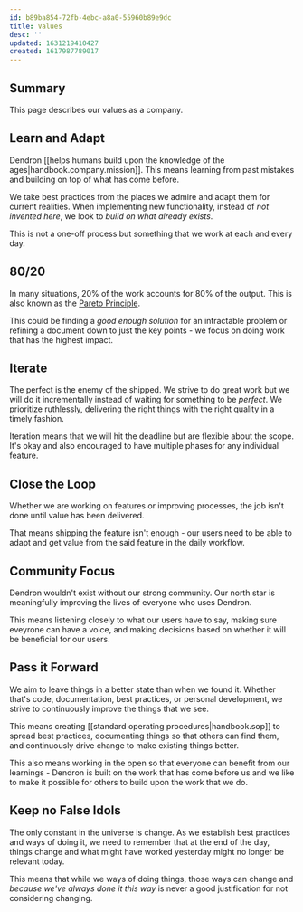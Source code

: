 ```yaml
---
id: b89ba854-72fb-4ebc-a8a0-55960b89e9dc
title: Values
desc: ''
updated: 1631219410427
created: 1617987789017
---
```


## Summary

This page describes our values as a company.

## Learn and Adapt

Dendron [[helps humans build upon the knowledge of the ages|handbook.company.mission]]. This means learning from past mistakes and building on top of what has come before. 

We take best practices from the places we admire and adapt them for current realities. When implementing new functionality, instead of *not invented here*, we look to  *build on what already exists*.

This is not a one-off process but something that we work at each and every day. 

## 80/20

In many situations, 20% of the work accounts for 80% of the output.  This is also known as the [Pareto Principle](https://en.wikipedia.org/wiki/Pareto_principle). 

This could be finding a *good enough solution* for an intractable problem or refining a document down to just the key points - we focus on doing work that has the highest impact.

## Iterate

The perfect is the enemy of the shipped. We strive to do great work but we will do it incrementally instead of waiting for something to be _perfect_. We prioritize ruthlessly, delivering the right things with the right quality in a timely fashion.

Iteration means that we will hit the deadline but are flexible about the scope. It's okay and also encouraged to have multiple phases for any individual feature.

<!-- ### In Practice

- We publish our work (eg. code, handbook, roadmap) in the process of working on it
- We push out updates on a [weekly release cycle](https://wiki.dendron.so/notes/932534e7-e788-4fdb-bc8c-eaf761992a8d.html) -->

## Close the Loop

Whether we are working on features or improving processes, the job isn't done until value has been delivered. 

That means shipping the feature isn't enough - our users need to be able to adapt and get value from the said feature in the daily workflow. 


## Community Focus

Dendron wouldn't exist without our strong community. Our north star is meaningfully improving the lives of everyone who uses Dendron. 

This means listening closely to what our users have to say, making sure eveyrone can have a voice, and making decisions based on whether it will be beneficial for our users.

## Pass it Forward

We aim to leave things in a better state than when we found it. Whether that's code, documentation, best practices, or personal development, we strive to continuously improve the things that we see.

This means creating [[standard operating procedures|handbook.sop]] to spread best practices, documenting things so that others can find them, and continuously drive change to make existing things better. 

This also means working in the open so that everyone can benefit from our learnings - Dendron is built on the work that has come before us and we like to make it possible for others to build upon the work that we do. 

## Keep no False Idols

The only constant in the universe is change. As we establish best practices and ways of doing it, we need to remember that at the end of the day, things change and what might have worked yesterday might no longer be relevant today.

This means that while we  ways of doing things, those ways can change and *because we've always done it this way* is never a good justification for not considering changing. 



<!-- ### In Practice

- We provide personal onboardings for new users
- We addressing questions and feedback in [discord](https://discord.gg/AE3NRw9) in near realtime
- We adjusting and prioritize user feedback when planning our [roadmap](https://wiki.dendron.so/notes/6e4c4f61-80a3-46fa-9ad3-04b99d9e9695.html)
- We err on the side of over communicating when we're not sure if our message is understood -->

<!-- - We dedicate a `learnings` section to the end of every project to figure out how to improve the process for next time -->

<!-- ## Sustainability

We look for virtuous cycles and long term growth in what we do. This means we think about the long term **costs and benefits** of what we do, features we ship, and promises that we make.

Whether its code, tooling our community - our goal is to leave things in a better state than how we found it.  -->


<!-- ### Key Principles

#### Pragmatism

We have high level goals but we are flexible in the details. At the end of the day we will do whatever it takes to help people make sense of the things that matter.  We look to integrate with existing tools instead of replacing them using pods and interoperable standards

## Bias for Action

> Speed matters in business. Many decisions and actions are reversible and do not need extensive study. We value calculated risk taking. 

> Amazon Leadership Principle


## Working in the Open

This means that we will be transaparent about what, how, and why we do things. 

### In Practice

- We released Dendron as an open source product
- We published our handbook for everyone to see
- We publish our [roadmap](https://wiki.dendron.so/notes/6e4c4f61-80a3-46fa-9ad3-04b99d9e9695.html) on github


### In Practice
- All important decisions and learnings are written down in the company handbook so everyone can benefit
- We are collecting and indexing the worlds data in publically available vaults on [Personal Knowledge Management](https://pkm.dendron.so/), [AWS](https://aws.dendron.so/) and of course [XKCD](https://xkcd.dendron.so/)
- We would rather scope down or postpone work than do work that is unsustainable (eg. extended long hours, significant tech debt or operational cost, etc)

### Key Principles

#### Systems First

While we generally trust that people will try to do the right thing, humans make mistakes. Its part of being human. Therefore, we aim to build automated processes and systems for common and complicated issues. 

In Practice:
- Continuous Integration tests on all features
- Checklists and SOPs for all processes

#### Flywheels

We are looking to create systems that make make things easier

In Practice:
- [[Learn and Adapt|handbook.company.values#learn-and-adapt]] -> [[Iterate|handbook.company.values#iteration]] -> [[Learn|handbook.company.values#lifelong-learning]]

#### Bias for Simplicity

Things should be as complicated as they need to be and no more. 

In Practice:
- When creating new features, opt for sensible defaults vs need for extra configuration

#### Pruning

Complexity happens when growth happens in absence of feedback. Pruning is about inventing and simplifying.  Whether its working on Dendron, internal processes or external documentation, the goal is not to simply add more features and functions but also consider how things are like as a whole

In Practice:
- Dedicated [pruning](https://wiki.dendron.so/notes/3be48b69-76e1-495e-9314-cae2fe22813d.html#pruning-️) section in changelog
- Monthly review of internal processes and external docs for pruning opportunities


<!-- ## Passing It Forward

We leave things better than we found it. Code, knowledge, the world - we like to leave things so that the next person coming back do it will have a better way of starting.

### In Practice
- all important decisions and learnings are written down in the company handbook so everyone can benefit
- we are collecting and indexing the worlds data in publically available vaults on [Personal Knowledge Management](https://pkm.dendron.so/), [AWS](https://aws.dendron.so/) and of course [XKCD](https://xkcd.dendron.so/)
 --> 
